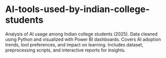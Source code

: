 # AI-tools-used-by-indian-college-students
Analysis of AI usage among Indian college students (2025). Data cleaned using Python and visualized with Power BI dashboards. Covers AI adoption trends, tool preferences, and impact on learning. Includes dataset, preprocessing scripts, and interactive reports for insights.
